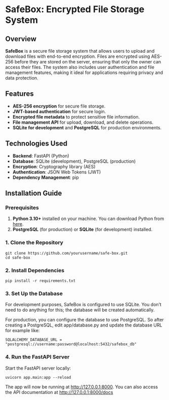 # SafeBox: Encrypted File Storage System

## Overview

**SafeBox** is a secure file storage system that allows users to upload and download files with end-to-end encryption. Files are encrypted using AES-256 before they are stored on the server, ensuring that only the owner can access their files. The system also includes user authentication and file management features, making it ideal for applications requiring privacy and data protection.

## Features

- **AES-256 encryption** for secure file storage.
- **JWT-based authentication** for secure login.
- **Encrypted file metadata** to protect sensitive file information.
- **File management API** for upload, download, and delete operations.
- **SQLite for development** and **PostgreSQL** for production environments.

## Technologies Used

- **Backend**: FastAPI (Python)
- **Database**: SQLite (development), PostgreSQL (production)
- **Encryption**: Cryptography library (AES)
- **Authentication**: JSON Web Tokens (JWT)
- **Dependency Management**: pip

## Installation Guide

### Prerequisites

1. **Python 3.10+** installed on your machine. You can download Python from [here](https://www.python.org/downloads/).
2. **PostgreSQL** (for production) or **SQLite** (for development) installed.

### 1. Clone the Repository

```
git clone https://github.com/yourusername/safe-box.git
cd safe-box
```

### 2. Install Dependencies

```
pip install -r requirements.txt
```

### 3. Set Up the Database
For development purposes, SafeBox is configured to use SQLite. You don’t need to do anything for this; the database will be created automatically.

For production, you can configure the database to use PostgreSQL. So after creating a PostgreSQL, edit app/database.py and update the database URL for example like:
```
SQLALCHEMY_DATABASE_URL = "postgresql://username:password@localhost:5432/safebox_db"
```
### 4. Run the FastAPI Server
Start the FastAPI server locally:
```
uvicorn app.main:app --reload
```
The app will now be running at http://127.0.0.1:8000.
You can also access the API documentation at http://127.0.0.1:8000/docs